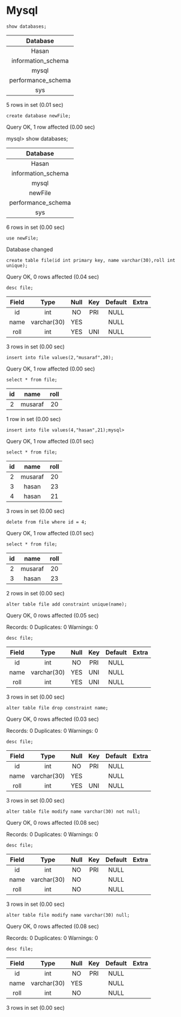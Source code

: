 # Mysql

``` show databases; ```

| Database           |
|:------------------:|
| Hasan              |
| information_schema |
| mysql              |
| performance_schema |
| sys                |

5 rows in set (0.01 sec)

``` create database newFile; ```

Query OK, 1 row affected (0.00 sec)

mysql> show databases;

| Database           |
|:------------------:|
| Hasan              |
| information_schema |
| mysql              |
| newFile            |
| performance_schema |
| sys                |

6 rows in set (0.00 sec)

``` use newFile; ```

Database changed

``` create table file(id int primary key, name varchar(30),roll int unique); ```

Query OK, 0 rows affected (0.04 sec)

``` desc file; ```

| Field | Type        | Null | Key | Default | Extra |
|:-----:|:-----------:|:----:|:---:|:-------:|:-----:|
| id    | int         | NO   | PRI | NULL    |       |
| name  | varchar(30) | YES  |     | NULL    |       |
| roll  | int         | YES  | UNI | NULL    |       |

3 rows in set (0.00 sec)


``` insert into file values(2,"musaraf",20); ```

Query OK, 1 row affected (0.00 sec)

``` select * from file; ```

| id | name    | roll |
|:--:|:-------:|:----:|
|  2 | musaraf |   20 |

1 row in set (0.00 sec)

``` insert into file values(4,"hasan",21);mysql> ```

Query OK, 1 row affected (0.01 sec)

``` select * from file; ```

| id | name    | roll |
|:--:|:-------:|:----:|
|  2 | musaraf |   20 |
|  3 | hasan   |   23 |
|  4 | hasan   |   21 |

3 rows in set (0.00 sec)

``` delete from file where id = 4; ```

Query OK, 1 row affected (0.01 sec)

``` select * from file; ```

| id | name    | roll |
|:--:|:-------:|:----:|
|  2 | musaraf |   20 |
|  3 | hasan   |   23 |

2 rows in set (0.00 sec)

``` alter table file add constraint unique(name); ```

Query OK, 0 rows affected (0.05 sec)

Records: 0  Duplicates: 0  Warnings: 0

``` desc file; ```

| Field | Type        | Null | Key | Default | Extra |
|:-----:|:-----------:|:----:|:---:|:-------:|:-----:|
| id    | int         | NO   | PRI | NULL    |       |
| name  | varchar(30) | YES  | UNI | NULL    |       |
| roll  | int         | YES  | UNI | NULL    |       |

3 rows in set (0.00 sec)

``` alter table file drop constraint name; ```

Query OK, 0 rows affected (0.03 sec)

Records: 0  Duplicates: 0  Warnings: 0

``` desc file; ```


| Field | Type        | Null | Key | Default | Extra |
|:-----:|:-----------:|:----:|:---:|:-------:|:-----:|
| id    | int         | NO   | PRI | NULL    |       |
| name  | varchar(30) | YES  |     | NULL    |       |
| roll  | int         | YES  | UNI | NULL    |       |

3 rows in set (0.00 sec)

``` alter table file modify name varchar(30) not null; ```

Query OK, 0 rows affected (0.08 sec)

Records: 0  Duplicates: 0  Warnings: 0

``` desc file; ```


| Field | Type        | Null | Key | Default | Extra |
|:-----:|:-----------:|:----:|:---:|:-------:|:-----:|
| id    | int         | NO   | PRI | NULL    |       |
| name  | varchar(30) | NO   |     | NULL    |       |
| roll  | int         | NO   |     | NULL    |       |

3 rows in set (0.00 sec)

``` alter table file modify name varchar(30) null; ```

Query OK, 0 rows affected (0.08 sec)

Records: 0  Duplicates: 0  Warnings: 0

``` desc file; ```

| Field | Type        | Null | Key | Default | Extra |
|:-----:|:-----------:|:----:|:---:|:-------:|:-----:|
| id    | int         | NO   | PRI | NULL    |       |
| name  | varchar(30) | YES  |     | NULL    |       |
| roll  | int         | NO   |     | NULL    |       |

3 rows in set (0.00 sec)

